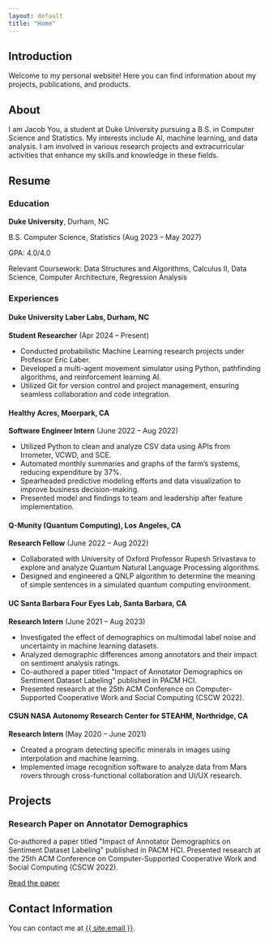 ```yaml
---
layout: default
title: "Home"
---
```


<section id="home">
  <h2>Introduction</h2>
  <p>Welcome to my personal website! Here you can find information about my projects, publications, and products.</p>
</section>

<section id="about">
  <h2>About</h2>
  <p>I am Jacob You, a student at Duke University pursuing a B.S. in Computer Science and Statistics. My interests include AI, machine learning, and data analysis. I am involved in various research projects and extracurricular activities that enhance my skills and knowledge in these fields.</p>
</section>

<section id="resume">
  <h2>Resume</h2>
  <h3>Education</h3>
  <p><strong>Duke University</strong>, Durham, NC</p>
  <p>B.S. Computer Science, Statistics (Aug 2023 – May 2027)</p>
  <p>GPA: 4.0/4.0</p>
  <p>Relevant Coursework: Data Structures and Algorithms, Calculus II, Data Science, Computer Architecture, Regression Analysis</p>

  <h3>Experiences</h3>
  <h4>Duke University Laber Labs, Durham, NC</h4>
  <p><strong>Student Researcher</strong> (Apr 2024 – Present)</p>
  <ul>
    <li>Conducted probabilistic Machine Learning research projects under Professor Eric Laber.</li>
    <li>Developed a multi-agent movement simulator using Python, pathfinding algorithms, and reinforcement learning AI.</li>
    <li>Utilized Git for version control and project management, ensuring seamless collaboration and code integration.</li>
  </ul>

  <h4>Healthy Acres, Moorpark, CA</h4>
  <p><strong>Software Engineer Intern</strong> (June 2022 – Aug 2022)</p>
  <ul>
    <li>Utilized Python to clean and analyze CSV data using APIs from Irrometer, VCWD, and SCE.</li>
    <li>Automated monthly summaries and graphs of the farm’s systems, reducing expenditure by 37%.</li>
    <li>Spearheaded predictive modeling efforts and data visualization to improve business decision-making.</li>
    <li>Presented model and findings to team and leadership after feature implementation.</li>
  </ul>

  <h4>Q-Munity (Quantum Computing), Los Angeles, CA</h4>
  <p><strong>Research Fellow</strong> (June 2022 – Aug 2022)</p>
  <ul>
    <li>Collaborated with University of Oxford Professor Rupesh Srivastava to explore and analyze Quantum Natural Language Processing algorithms.</li>
    <li>Designed and engineered a QNLP algorithm to determine the meaning of simple sentences in a simulated quantum computing environment.</li>
  </ul>

  <h4>UC Santa Barbara Four Eyes Lab, Santa Barbara, CA</h4>
  <p><strong>Research Intern</strong> (June 2021 – Aug 2023)</p>
  <ul>
    <li>Investigated the effect of demographics on multimodal label noise and uncertainty in machine learning datasets.</li>
    <li>Analyzed demographic differences among annotators and their impact on sentiment analysis ratings.</li>
    <li>Co-authored a paper titled "Impact of Annotator Demographics on Sentiment Dataset Labeling" published in PACM HCI.</li>
    <li>Presented research at the 25th ACM Conference on Computer-Supported Cooperative Work and Social Computing (CSCW 2022).</li>
  </ul>

  <h4>CSUN NASA Autonomy Research Center for STEAHM, Northridge, CA</h4>
  <p><strong>Research Intern</strong> (May 2020 – June 2021)</p>
  <ul>
    <li>Created a program detecting specific minerals in images using interpolation and machine learning.</li>
    <li>Implemented image recognition software to analyze data from Mars rovers through cross-functional collaboration and UI/UX research.</li>
  </ul>
</section>

<section id="projects">
  <h2>Projects</h2>
  <h3>Research Paper on Annotator Demographics</h3>
  <p>Co-authored a paper titled "Impact of Annotator Demographics on Sentiment Dataset Labeling" published in PACM HCI. Presented research at the 25th ACM Conference on Computer-Supported Cooperative Work and Social Computing (CSCW 2022).</p>
  <p><a href="https://doi.org/10.1145/3555632">Read the paper</a></p>
</section>

<section id="contact">
  <h2>Contact Information</h2>
  <p>You can contact me at <a href="mailto:{{ site.email }}">{{ site.email }}</a>.</p>
</section>